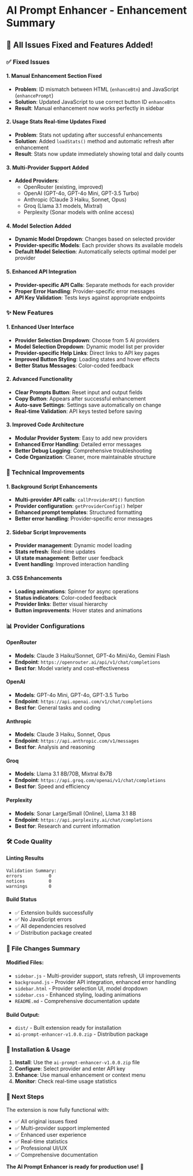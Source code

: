 # AI Prompt Enhancer - Enhancement Summary

## 🎉 All Issues Fixed and Features Added!

### ✅ Fixed Issues

#### 1. Manual Enhancement Section Fixed
- **Problem**: ID mismatch between HTML (`enhanceBtn`) and JavaScript (`enhancePrompt`)
- **Solution**: Updated JavaScript to use correct button ID `enhanceBtn`
- **Result**: Manual enhancement now works perfectly in sidebar

#### 2. Usage Stats Real-time Updates Fixed
- **Problem**: Stats not updating after successful enhancements
- **Solution**: Added `loadStats()` method and automatic refresh after enhancement
- **Result**: Stats now update immediately showing total and daily counts

#### 3. Multi-Provider Support Added
- **Added Providers**:
  - OpenRouter (existing, improved)
  - OpenAI (GPT-4o, GPT-4o Mini, GPT-3.5 Turbo)
  - Anthropic (Claude 3 Haiku, Sonnet, Opus)
  - Groq (Llama 3.1 models, Mixtral)
  - Perplexity (Sonar models with online access)

#### 4. Model Selection Added
- **Dynamic Model Dropdown**: Changes based on selected provider
- **Provider-specific Models**: Each provider shows its available models
- **Default Model Selection**: Automatically selects optimal model per provider

#### 5. Enhanced API Integration
- **Provider-specific API Calls**: Separate methods for each provider
- **Proper Error Handling**: Provider-specific error messages
- **API Key Validation**: Tests keys against appropriate endpoints

### ✨ New Features

#### 1. Enhanced User Interface
- **Provider Selection Dropdown**: Choose from 5 AI providers
- **Model Selection Dropdown**: Dynamic model list per provider
- **Provider-specific Help Links**: Direct links to API key pages
- **Improved Button Styling**: Loading states and hover effects
- **Better Status Messages**: Color-coded feedback

#### 2. Advanced Functionality
- **Clear Prompts Button**: Reset input and output fields
- **Copy Button**: Appears after successful enhancement
- **Auto-save Settings**: Settings save automatically on change
- **Real-time Validation**: API keys tested before saving

#### 3. Improved Code Architecture
- **Modular Provider System**: Easy to add new providers
- **Enhanced Error Handling**: Detailed error messages
- **Better Debug Logging**: Comprehensive troubleshooting
- **Code Organization**: Cleaner, more maintainable structure

### 🔧 Technical Improvements

#### 1. Background Script Enhancements
- **Multi-provider API calls**: `callProviderAPI()` function
- **Provider configuration**: `getProviderConfig()` helper
- **Enhanced prompt templates**: Structured formatting
- **Better error handling**: Provider-specific error messages

#### 2. Sidebar Script Improvements
- **Provider management**: Dynamic model loading
- **Stats refresh**: Real-time updates
- **UI state management**: Better user feedback
- **Event handling**: Improved interaction handling

#### 3. CSS Enhancements
- **Loading animations**: Spinner for async operations
- **Status indicators**: Color-coded feedback
- **Provider links**: Better visual hierarchy
- **Button improvements**: Hover states and animations

### 📊 Provider Configurations

#### OpenRouter
- **Models**: Claude 3 Haiku/Sonnet, GPT-4o Mini/4o, Gemini Flash
- **Endpoint**: `https://openrouter.ai/api/v1/chat/completions`
- **Best for**: Model variety and cost-effectiveness

#### OpenAI
- **Models**: GPT-4o Mini, GPT-4o, GPT-3.5 Turbo
- **Endpoint**: `https://api.openai.com/v1/chat/completions`
- **Best for**: General tasks and coding

#### Anthropic
- **Models**: Claude 3 Haiku, Sonnet, Opus
- **Endpoint**: `https://api.anthropic.com/v1/messages`
- **Best for**: Analysis and reasoning

#### Groq
- **Models**: Llama 3.1 8B/70B, Mixtral 8x7B
- **Endpoint**: `https://api.groq.com/openai/v1/chat/completions`
- **Best for**: Speed and efficiency

#### Perplexity
- **Models**: Sonar Large/Small (Online), Llama 3.1 8B
- **Endpoint**: `https://api.perplexity.ai/chat/completions`
- **Best for**: Research and current information

### 🛠️ Code Quality

#### Linting Results
```
Validation Summary:
errors          0              
notices         0              
warnings        0              
```

#### Build Status
- ✅ Extension builds successfully
- ✅ No JavaScript errors
- ✅ All dependencies resolved
- ✅ Distribution package created

### 📁 File Changes Summary

#### Modified Files:
- `sidebar.js` - Multi-provider support, stats refresh, UI improvements
- `background.js` - Provider API integration, enhanced error handling
- `sidebar.html` - Provider selection UI, model dropdown
- `sidebar.css` - Enhanced styling, loading animations
- `README.md` - Comprehensive documentation update

#### Build Output:
- `dist/` - Built extension ready for installation
- `ai-prompt-enhancer-v1.0.0.zip` - Distribution package

### 🚀 Installation & Usage

1. **Install**: Use the `ai-prompt-enhancer-v1.0.0.zip` file
2. **Configure**: Select provider and enter API key
3. **Enhance**: Use manual enhancement or context menu
4. **Monitor**: Check real-time usage statistics

### 🎯 Next Steps

The extension is now fully functional with:
- ✅ All original issues fixed
- ✅ Multi-provider support implemented
- ✅ Enhanced user experience
- ✅ Real-time statistics
- ✅ Professional UI/UX
- ✅ Comprehensive documentation

**The AI Prompt Enhancer is ready for production use!** 🎉
